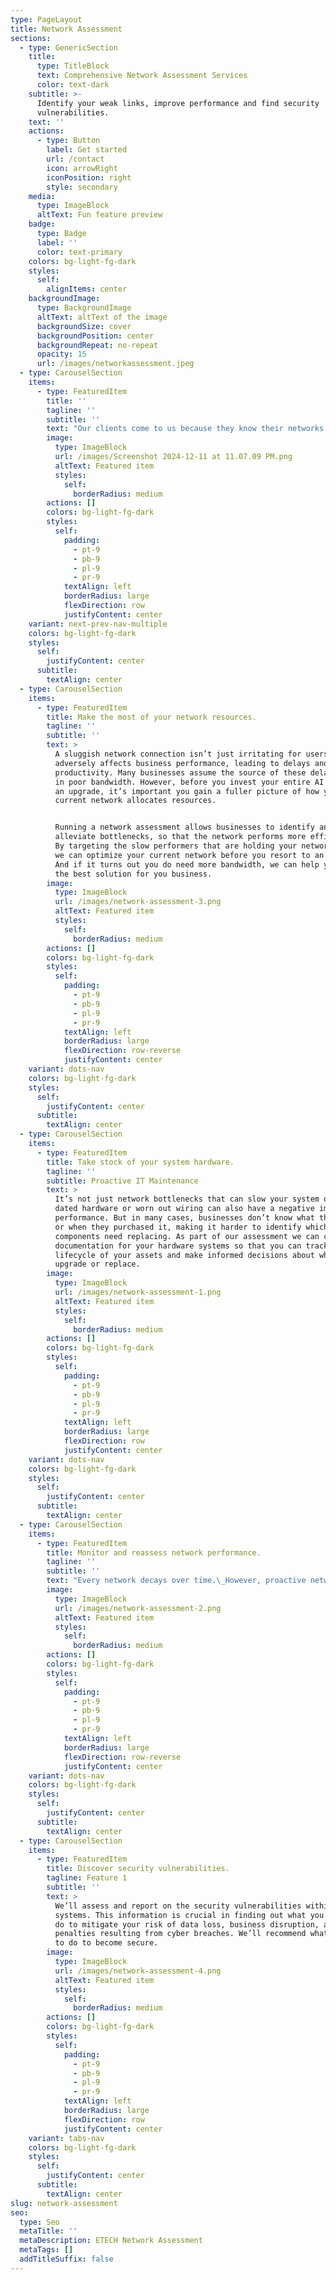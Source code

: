 ```yaml
---
type: PageLayout
title: Network Assessment
sections:
  - type: GenericSection
    title:
      type: TitleBlock
      text: Comprehensive Network Assessment Services
      color: text-dark
    subtitle: >-
      Identify your weak links, improve performance and find security
      vulnerabilities.
    text: ''
    actions:
      - type: Button
        label: Get started
        url: /contact
        icon: arrowRight
        iconPosition: right
        style: secondary
    media:
      type: ImageBlock
      altText: Fun feature preview
    badge:
      type: Badge
      label: ''
      color: text-primary
    colors: bg-light-fg-dark
    styles:
      self:
        alignItems: center
    backgroundImage:
      type: BackgroundImage
      altText: altText of the image
      backgroundSize: cover
      backgroundPosition: center
      backgroundRepeat: no-repeat
      opacity: 15
      url: /images/networkassessment.jpeg
  - type: CarouselSection
    items:
      - type: FeaturedItem
        title: ''
        tagline: ''
        subtitle: ''
        text: "Our clients come to us because they know their networks could be performing better, and they want us to discover how. That’s why our first step is to conduct a thorough AI audit of their systems so that we can see what they have, how it performs, and how we could improve system efficiency.\n\nWe also recommend a network assessment for any company that doesn’t have complete documentation of their current systems.\_Our complimentary network assessment provides a basic overview of your AI systems, which can help us identify the most immediate concerns, but our comprehensive audit package delivers complete documentation of your systems at the deepest level.\n"
        image:
          type: ImageBlock
          url: /images/Screenshot 2024-12-11 at 11.07.09 PM.png
          altText: Featured item
          styles:
            self:
              borderRadius: medium
        actions: []
        colors: bg-light-fg-dark
        styles:
          self:
            padding:
              - pt-9
              - pb-9
              - pl-9
              - pr-9
            textAlign: left
            borderRadius: large
            flexDirection: row
            justifyContent: center
    variant: next-prev-nav-multiple
    colors: bg-light-fg-dark
    styles:
      self:
        justifyContent: center
      subtitle:
        textAlign: center
  - type: CarouselSection
    items:
      - type: FeaturedItem
        title: Make the most of your network resources.
        tagline: ''
        subtitle: ''
        text: >
          A sluggish network connection isn’t just irritating for users—it also
          adversely affects business performance, leading to delays and loss of
          productivity. Many businesses assume the source of these delays lies
          in poor bandwidth. However, before you invest your entire AI budget in
          an upgrade, it’s important you gain a fuller picture of how your
          current network allocates resources.


          Running a network assessment allows businesses to identify and
          alleviate bottlenecks, so that the network performs more efficiently.
          By targeting the slow performers that are holding your network back,
          we can optimize your current network before you resort to an upgrade.
          And if it turns out you do need more bandwidth, we can help you find
          the best solution for you business.
        image:
          type: ImageBlock
          url: /images/network-assessment-3.png
          altText: Featured item
          styles:
            self:
              borderRadius: medium
        actions: []
        colors: bg-light-fg-dark
        styles:
          self:
            padding:
              - pt-9
              - pb-9
              - pl-9
              - pr-9
            textAlign: left
            borderRadius: large
            flexDirection: row-reverse
            justifyContent: center
    variant: dots-nav
    colors: bg-light-fg-dark
    styles:
      self:
        justifyContent: center
      subtitle:
        textAlign: center
  - type: CarouselSection
    items:
      - type: FeaturedItem
        title: Take stock of your system hardware.
        tagline: ''
        subtitle: Proactive IT Maintenance
        text: >
          It’s not just network bottlenecks that can slow your system down;
          dated hardware or worn out wiring can also have a negative impact on
          performance. But in many cases, businesses don’t know what they have
          or when they purchased it, making it harder to identify which
          components need replacing. As part of our assessment we can create
          documentation for your hardware systems so that you can track the
          lifecycle of your assets and make informed decisions about which to
          upgrade or replace.
        image:
          type: ImageBlock
          url: /images/network-assessment-1.png
          altText: Featured item
          styles:
            self:
              borderRadius: medium
        actions: []
        colors: bg-light-fg-dark
        styles:
          self:
            padding:
              - pt-9
              - pb-9
              - pl-9
              - pr-9
            textAlign: left
            borderRadius: large
            flexDirection: row
            justifyContent: center
    variant: dots-nav
    colors: bg-light-fg-dark
    styles:
      self:
        justifyContent: center
      subtitle:
        textAlign: center
  - type: CarouselSection
    items:
      - type: FeaturedItem
        title: Monitor and reassess network performance.
        tagline: ''
        subtitle: ''
        text: "Every network decays over time.\_However, proactive network monitoring and maintenance can help keep your systems healthy and prevent errors from accruing.\_Preemptive intervention means you can focus on running your business while we keep your network running smoothly.\n\n"
        image:
          type: ImageBlock
          url: /images/network-assessment-2.png
          altText: Featured item
          styles:
            self:
              borderRadius: medium
        actions: []
        colors: bg-light-fg-dark
        styles:
          self:
            padding:
              - pt-9
              - pb-9
              - pl-9
              - pr-9
            textAlign: left
            borderRadius: large
            flexDirection: row-reverse
            justifyContent: center
    variant: dots-nav
    colors: bg-light-fg-dark
    styles:
      self:
        justifyContent: center
      subtitle:
        textAlign: center
  - type: CarouselSection
    items:
      - type: FeaturedItem
        title: Discover security vulnerabilities.
        tagline: Feature 1
        subtitle: ''
        text: >
          We’ll assess and report on the security vulnerabilities within your IT
          systems. This information is crucial in finding out what you need to
          do to mitigate your risk of data loss, business disruption, and legal
          penalties resulting from cyber breaches. We’ll recommend what you need
          to do to become secure.
        image:
          type: ImageBlock
          url: /images/network-assessment-4.png
          altText: Featured item
          styles:
            self:
              borderRadius: medium
        actions: []
        colors: bg-light-fg-dark
        styles:
          self:
            padding:
              - pt-9
              - pb-9
              - pl-9
              - pr-9
            textAlign: left
            borderRadius: large
            flexDirection: row
            justifyContent: center
    variant: tabs-nav
    colors: bg-light-fg-dark
    styles:
      self:
        justifyContent: center
      subtitle:
        textAlign: center
slug: network-assessment
seo:
  type: Seo
  metaTitle: ''
  metaDescription: ETECH Network Assessment
  metaTags: []
  addTitleSuffix: false
---
```

